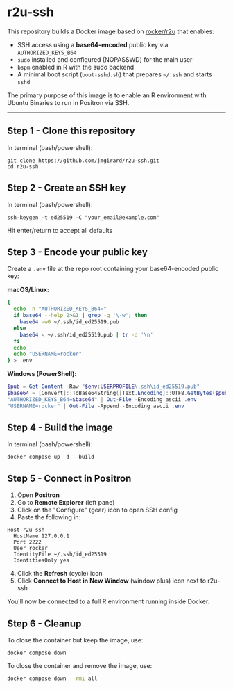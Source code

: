 # r2u-ssh

This repository builds a Docker image based on [rocker/r2u](https://github.com/rocker-org/r2u) that enables:

- SSH access using a **base64-encoded** public key via `AUTHORIZED_KEYS_B64`
- `sudo` installed and configured (NOPASSWD) for the main user
- `bspm` enabled in R with the sudo backend
- A minimal boot script (`boot-sshd.sh`) that prepares `~/.ssh` and starts `sshd`

The primary purpose of this image is to enable an R environment with Ubuntu Binaries to run in Positron via SSH.

---

## Step 1 - Clone this repository

In terminal (bash/powershell):
```
git clone https://github.com/jmgirard/r2u-ssh.git
cd r2u-ssh
```

## Step 2 - Create an SSH key

In terminal (bash/powershell):
```
ssh-keygen -t ed25519 -C "your_email@example.com"
```
Hit enter/return to accept all defaults

## Step 3 - Encode your public key

Create a `.env` file at the repo root containing your base64-encoded public key:

**macOS/Linux:**
```bash
{
  echo -n "AUTHORIZED_KEYS_B64="
  if base64 --help 2>&1 | grep -q '\-w'; then
    base64 -w0 ~/.ssh/id_ed25519.pub
  else
    base64 < ~/.ssh/id_ed25519.pub | tr -d '\n'
  fi
  echo
  echo "USERNAME=rocker"
} > .env
```

**Windows (PowerShell):**
```powershell
$pub = Get-Content -Raw "$env:USERPROFILE\.ssh\id_ed25519.pub"
$base64 = [Convert]::ToBase64String([Text.Encoding]::UTF8.GetBytes($pub))
"AUTHORIZED_KEYS_B64=$base64" | Out-File -Encoding ascii .env
"USERNAME=rocker" | Out-File -Append -Encoding ascii .env
```

## Step 4 - Build the image

In terminal (bash/powershell):
```
docker compose up -d --build
```

## Step 5 - Connect in Positron

1. Open **Positron**
2. Go to **Remote Explorer** (left pane)
3. Click on the "Configure" (gear) icon to open SSH config
4. Paste the following in:

```
Host r2u-ssh
  HostName 127.0.0.1
  Port 2222
  User rocker
  IdentityFile ~/.ssh/id_ed25519
  IdentitiesOnly yes
```

4. Click the **Refresh** (cycle) icon
5. Click **Connect to Host in New Window** (window plus) icon next to r2u-ssh

You'll now be connected to a full R environment running inside Docker.

## Step 6 - Cleanup

To close the container but keep the image, use:
```
docker compose down
```

To close the container and remove the image, use:
```bash
docker compose down --rmi all
```
